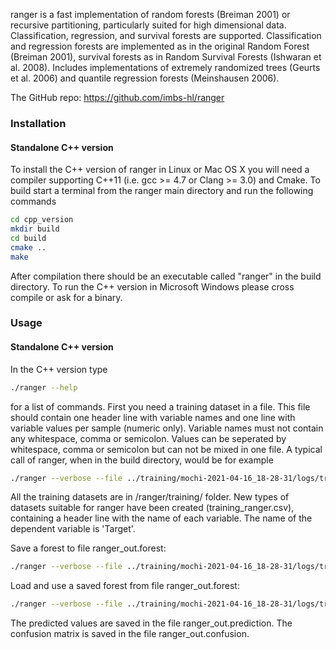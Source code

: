 ranger is a fast implementation of random forests (Breiman 2001) or recursive partitioning, particularly suited for high dimensional data. Classification, regression, and survival forests are supported. Classification and regression forests are implemented as in the original Random Forest (Breiman 2001), survival forests as in Random Survival Forests (Ishwaran et al. 2008). Includes implementations of extremely randomized trees (Geurts et al. 2006) and quantile regression forests (Meinshausen 2006).

The GitHub repo: https://github.com/imbs-hl/ranger

### Installation

#### Standalone C++ version
To install the C++ version of ranger in Linux or Mac OS X you will need a compiler supporting C++11 (i.e. gcc >= 4.7 or Clang >= 3.0) and Cmake. To build start a terminal from the ranger main directory and run the following commands

```bash
cd cpp_version
mkdir build
cd build
cmake ..
make
```

After compilation there should be an executable called "ranger" in the build directory. 
To run the C++ version in Microsoft Windows please cross compile or ask for a binary.

### Usage

#### Standalone C++ version
In the C++ version type 

```bash
./ranger --help 
```

for a list of commands. First you need a training dataset in a file. This file should contain one header line with variable names and one line with variable values per sample (numeric only). Variable names must not contain any whitespace, comma or semicolon. Values can be seperated by whitespace, comma or semicolon but can not be mixed in one file. A typical call of ranger, when in the build directory, would be for example

```bash
./ranger --verbose --file ../training/mochi-2021-04-16_18-28-31/logs/training_ranger.csv --depvarname Target --treetype 1 --ntree 10 --nthreads 4
```

All the training datasets are in /ranger/training/ folder. 
New types of datasets suitable for ranger have been created (training_ranger.csv), containing a header line with the name of each variable. The name of the dependent variable is 'Target'.

Save a forest to file ranger_out.forest: 
```bash
./ranger --verbose --file ../training/mochi-2021-04-16_18-28-31/logs/training_ranger.csv --depvarname Target --treetype 1 --ntree 10 --nthreads 4 --write
```

Load and use a saved forest from file ranger_out.forest: 
```bash
./ranger --verbose --file ../training/mochi-2021-04-16_18-28-31/logs/training_ranger.csv --depvarname Target --treetype 1 --ntree 10 --nthreads 4 --predict ranger_out.forest
```

The predicted values are saved in the file ranger_out.prediction. The confusion matrix is saved in the file ranger_out.confusion. 
